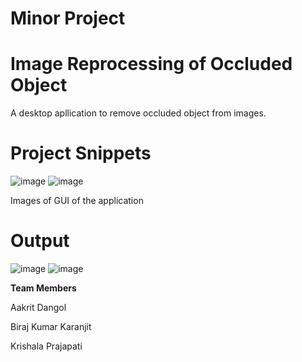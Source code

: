 # Minor Project


# Image Reprocessing of Occluded Object
A desktop apllication to remove occluded object from images.

# Project Snippets

![image](https://github.com/Krish0110/Image-Reprocessing-of-Occluded-Object/assets/84063708/72b1334b-a510-4e83-af7b-8e651e0c2057)
![image](https://github.com/Krish0110/Image-Reprocessing-of-Occluded-Object/assets/84063708/56f08a2a-c9c7-4383-88ff-6e1804f41507)

Images of GUI of the application

# Output
![image](https://github.com/Krish0110/Image-Reprocessing-of-Occluded-Object/assets/84063708/acf6ed78-c0c6-45e4-b8e8-7b00020cdc31)
![image](https://github.com/Krish0110/Image-Reprocessing-of-Occluded-Object/assets/84063708/905774e1-83f1-42c4-a264-518698a3e698)


**Team Members**

Aakrit Dangol

Biraj Kumar Karanjit

Krishala Prajapati
